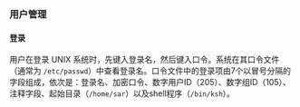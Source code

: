 ### 用户管理

#### 登录

用户在登录 UNIX 系统时，先键入登录名，然后键入口令。系统在其口令文件（通常为 `/etc/passwd`）中查看登录名。口令文件中的登录项由7个以冒号分隔的字段组成，依次是：登录名、加密口令、数字用户ID（205）、数字组ID（105）、注释字段、起始目录（`/home/sar`）以及shell程序（`/bin/ksh`）。

